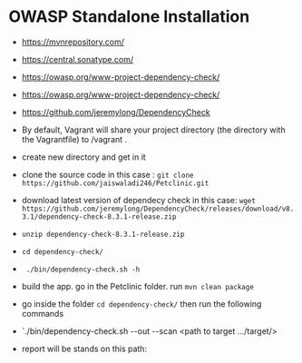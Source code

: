 # OWASP Standalone Installation
- https://mvnrepository.com/
- https://central.sonatype.com/
- https://owasp.org/www-project-dependency-check/
- https://owasp.org/www-project-dependency-check/
- https://github.com/jeremylong/DependencyCheck

- By default, Vagrant will share your project directory (the directory with the Vagrantfile) to /vagrant .

- create new directory and get in it
- clone the source code in this case : `git clone https://github.com/jaiswaladi246/Petclinic.git`
- download latest version of dependecy check in this case: `wget https://github.com/jeremylong/DependencyCheck/releases/download/v8.3.1/dependency-check-8.3.1-release.zip`
- `unzip dependency-check-8.3.1-release.zip `
- `cd dependency-check/`
- ` ./bin/dependency-check.sh -h`
- build the app. go in the Petclinic folder. run `mvn clean package`
- go inside the folder `cd dependency-check/` then run the following commands
- `./bin/dependency-check.sh --out <path to Petclinic/> --scan <path to target .../target/> 
- report will be stands on this path:<path to Petclinic/>
